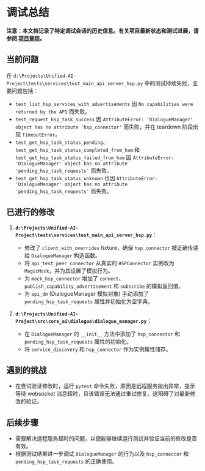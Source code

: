 # 调试总结

**注意：本文档记录了特定调试会话的历史信息。有关项目最新状态和测试进展，请参阅 [项目章程](../00-overview/PROJECT_CHARTER.md)。**

## 当前问题

在 `d:\Projects\Unified-AI-Project\tests\services\test_main_api_server_hsp.py`
中的测试持续失败，主要问题包括：

- `test_list_hsp_services_with_advertisements` 因
  `No capabilities were returned by the API` 而失败。
- `test_request_hsp_task_success` 因
  `AttributeError: 'DialogueManager' object has no attribute 'hsp_connector'`
  而失败，并在 teardown 阶段出现 `TimeoutError`。
- `test_get_hsp_task_status_pending`、`test_get_hsp_task_status_completed_from_ham`
  和 `test_get_hsp_task_status_failed_from_ham` 因
  `AttributeError: 'DialogueManager' object has no attribute 'pending_hsp_task_requests'`
  而失败。
- `test_get_hsp_task_status_unknown` 也因
  `AttributeError: 'DialogueManager' object has no attribute 'pending_hsp_task_requests'`
  而失败。

## 已进行的修改

1.  **`d:\Projects\Unified-AI-Project\tests\services\test_main_api_server_hsp.py`**：
    - 修改了 `client_with_overrides` fixture，确保 `hsp_connector` 被正确传递给
      `DialogueManager` 构造函数。
    - 将 `api_test_peer_connector` 从真实的 `HSPConnector` 实例改为
      `MagicMock`，并为其设置了模拟行为。
    - 为 `mock_hsp_connector` 增加了
      `connect`、`publish_capability_advertisement` 和 `subscribe`
      的模拟返回值。
    - 为 `api_dm` (DialogueManager 模拟对象) 手动添加了
      `pending_hsp_task_requests` 属性并初始化为空字典。

2.  **`d:\Projects\Unified-AI-Project\src\core_ai\dialogue\dialogue_manager.py`**：
    - 在 `DialogueManager` 的 `__init__` 方法中添加了 `hsp_connector` 和
      `pending_hsp_task_requests` 属性的初始化。
    - 将 `service_discovery` 和 `hsp_connector` 作为实例属性储存。

## 遇到的挑战

- 在尝试验证修改时，运行 `pytest`
  命令失败，原因是远程服务抛出异常，提示等待 websocket 消息超时，且该错误无法通过重试修复。这阻碍了对最新修改的验证。

## 后续步骤

- 需要解决远程服务超时的问题，以便能够继续运行测试并验证当前的修改是否有效。
- 根据测试结果进一步调试 `DialogueManager` 的行为以及 `hsp_connector` 和
  `pending_hsp_task_requests` 的正确使用。
